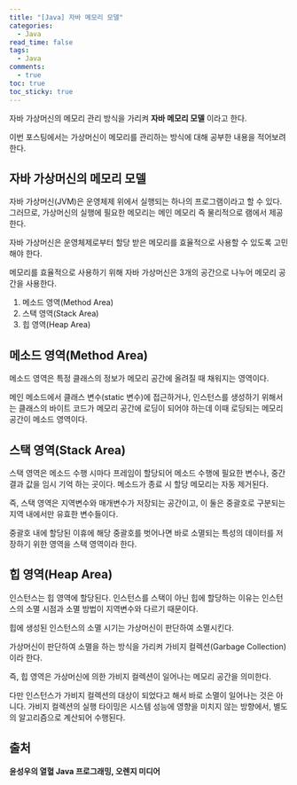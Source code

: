 ```yaml
---
title: "[Java] 자바 메모리 모델"
categories:
  - Java
read_time: false
tags:
  - Java
comments:
  - true
toc: true
toc_sticky: true
---
```

자바 가상머신의 메모리 관리 방식을 가리켜 __자바 메모리 모델__ 이라고 한다.

이번 포스팅에서는 가상머신이 메모리를 관리하는 방식에 대해 공부한 내용을 적어보려한다.

## 자바 가상머신의 메모리 모델
자바 가상머신(JVM)은 운영체제 위에서 실행되는 하나의 프로그램이라고 할 수 있다. 그러므로, 가상머신의 실행에 필요한 메모리는 메인 메모리 즉 물리적으로 램에서 제공한다.

자바 가상머신은 운영체제로부터 할당 받은 메모리를 효율적으로 사용할 수 있도록 고민해야 한다.

메모리를 효율적으로 사용하기 위해 자바 가상머신은 3개의 공간으로 나누어 메모리 공간을 사용한다.

1. 메소드 영역(Method Area)
2. 스택 영역(Stack Area)
3. 힙 영역(Heap Area)

## 메소드 영역(Method Area)
메소드 영역은 특정 클래스의 정보가 메모리 공간에 올려질 때 채워지는 영역이다.

메인 메소드에서 클래스 변수(static 변수)에 접근하거나, 인스턴스를 생성하기 위해서는 클래스의 바이트 코드가 메모리 공간에 로딩이 되어야 하는데 이때 로딩되는 메모리 공간이 메소드 영역이다.


## 스택 영역(Stack Area)
스택 영역은 메소드 수행 시마다 프레임이 할당되어 메소드 수행에 필요한 변수나, 중간 결과 값을 임시 기억 하는 곳이다. 메소드가 종료 시 할당 메모리는 자동 제거된다.

즉, 스택 영역은 지역변수와 매개변수가 저장되는 공간이고, 이 둘은 중괄호로 구분되는 지역 내에서만 유효한 변수들이다.

중괄호 내에 할당된 이휴에 해당 중괄호를 벗어나면 바로 소멸되는 특성의 데이터를 저장하기 위한 영역을 스택 영역이라 한다.

## 힙 영역(Heap Area)
인스턴스는 힙 영역에 할당된다. 인스턴스를 스택이 아닌 힙에 할당하는 이유는 인스턴스의 소멸 시점과 소멸 방법이 지역변수와 다르기 때문이다.

힙에 생성된 인스턴스의 소멸 시기는 가상머신이 판단하여 소멸시킨다.

가상머신이 판단하여 소멸을 하는 방식을 가리켜 가비지 컬렉션(Garbage Collection)이라 한다. 

즉, 힙 영역은 가상머신에 의한 가비지 컬렉션이 일어나는 메모리 공간을 의미한다.

다만 인스턴스가 가비지 컬렉션의 대상이 되었다고 해서 바로 소멸이 일어나는 것은 아니다. 가비지 컬렉션의 실행 타이밍은 시스템 성능에 영향을 미치지 않는 방향에서, 별도의 알고리즘으로 계산되어 수행된다.

## 출처
__윤성우의 열혈 Java 프로그래밍, 오렌지 미디어__
